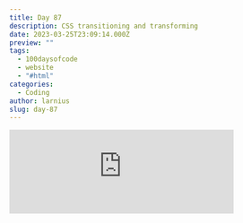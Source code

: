 ```yaml
---
title: Day 87
description: CSS transitioning and transforming
date: 2023-03-25T23:09:14.000Z
preview: ""
tags:
  - 100daysofcode
  - website
  - "#html"
categories:
  - Coding
author: larnius
slug: day-87
---
```

<iframe src="https://mastodontech.de/@larnius/110086202996568777/embed" class="mastodon-embed" style="max-width: 100%; border: 0" width="400" allowfullscreen="allowfullscreen"></iframe><script src="https://mastodontech.de/embed.js" async="async"></script>
